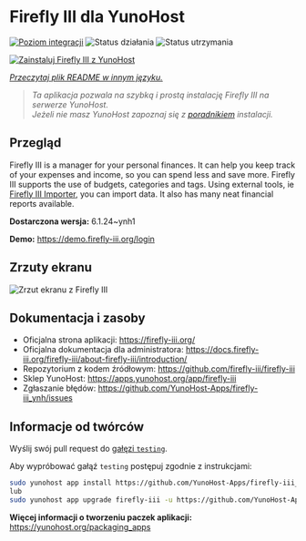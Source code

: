 <!--
To README zostało automatycznie wygenerowane przez <https://github.com/YunoHost/apps/tree/master/tools/readme_generator>
Nie powinno być ono edytowane ręcznie.
-->

# Firefly III dla YunoHost

[![Poziom integracji](https://apps.yunohost.org/badge/integration/firefly-iii)](https://ci-apps.yunohost.org/ci/apps/firefly-iii/)
![Status działania](https://apps.yunohost.org/badge/state/firefly-iii)
![Status utrzymania](https://apps.yunohost.org/badge/maintained/firefly-iii)

[![Zainstaluj Firefly III z YunoHost](https://install-app.yunohost.org/install-with-yunohost.svg)](https://install-app.yunohost.org/?app=firefly-iii)

*[Przeczytaj plik README w innym języku.](./ALL_README.md)*

> *Ta aplikacja pozwala na szybką i prostą instalację Firefly III na serwerze YunoHost.*  
> *Jeżeli nie masz YunoHost zapoznaj się z [poradnikiem](https://yunohost.org/install) instalacji.*

## Przegląd

Firefly III is a manager for your personal finances. It can help you keep track of your expenses and income, so you can spend less and save more. Firefly III supports the use of budgets, categories and tags. Using external tools, ie [Firefly III Importer](https://github.com/YunoHost-Apps/firefly-iii-di_ynh), you can import data. It also has many neat financial reports available.


**Dostarczona wersja:** 6.1.24~ynh1

**Demo:** <https://demo.firefly-iii.org/login>

## Zrzuty ekranu

![Zrzut ekranu z Firefly III](./doc/screenshots/imac-complete.png)

## Dokumentacja i zasoby

- Oficjalna strona aplikacji: <https://firefly-iii.org/>
- Oficjalna dokumentacja dla administratora: <https://docs.firefly-iii.org/firefly-iii/about-firefly-iii/introduction/>
- Repozytorium z kodem źródłowym: <https://github.com/firefly-iii/firefly-iii>
- Sklep YunoHost: <https://apps.yunohost.org/app/firefly-iii>
- Zgłaszanie błędów: <https://github.com/YunoHost-Apps/firefly-iii_ynh/issues>

## Informacje od twórców

Wyślij swój pull request do [gałęzi `testing`](https://github.com/YunoHost-Apps/firefly-iii_ynh/tree/testing).

Aby wypróbować gałąź `testing` postępuj zgodnie z instrukcjami:

```bash
sudo yunohost app install https://github.com/YunoHost-Apps/firefly-iii_ynh/tree/testing --debug
lub
sudo yunohost app upgrade firefly-iii -u https://github.com/YunoHost-Apps/firefly-iii_ynh/tree/testing --debug
```

**Więcej informacji o tworzeniu paczek aplikacji:** <https://yunohost.org/packaging_apps>
